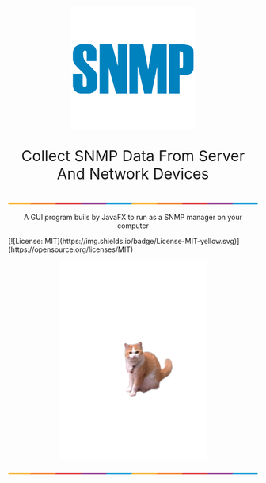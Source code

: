 <!-- Insert App Logo -->
<p align="center">
  <img src="Image/SNMP-Logo.webp" alt="Not Found Image" width=250>
</p>

<p align="center" style="font-size:30px;">Collect SNMP Data From Server And Network Devices</p> 

<p><img src="Image/ColorLine.png" alt="Not Found Image">  </p>


<p align="center">A GUI program buils by JavaFX to run as a SNMP manager on your computer</p>
<!-- Add some badges -->
[![License: MIT](https://img.shields.io/badge/License-MIT-yellow.svg)](https://opensource.org/licenses/MIT)
 
<!-- Screenshot of the app -->
<p align="center">
  <img src="Image/ScreenshotOfApp.png" alt="Not Found Image" width="300">
</p>

<p><img src="Image/ColorLine.png" alt="Not Found Image"> </P>

